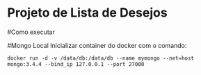 # Projeto de Lista de Desejos

#Como executar


#Mongo Local
Inicializar container do docker com o comando:

`docker run -d -v /data/db:/data/db --name mymongo --net=host mongo:3.4.4 --bind_ip 127.0.0.1 --port 27000`